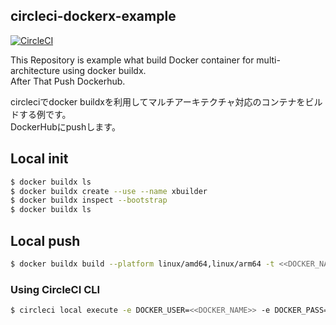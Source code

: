 circleci-dockerx-example
---

[![CircleCI](https://circleci.com/gh/amanoese/circleci-dockerx-example/tree/master.svg?style=svg)](https://circleci.com/gh/amanoese/circleci-dockerx-example/tree/master)

This Repository is example what build Docker container for multi-architecture using docker buildx.  
After That Push Dockerhub.

circleciでdocker buildxを利用してマルチアーキテクチャ対応のコンテナをビルドする例です。  
DockerHubにpushします。


## Local init

```bash
$ docker buildx ls
$ docker buildx create --use --name xbuilder
$ docker buildx inspect --bootstrap
$ docker buildx ls
```

## Local push 

```bash
$ docker buildx build --platform linux/amd64,linux/arm64 -t <<DOCKER_NAME>>/dockerx-ex --push .
```
### Using CircleCI CLI

```bash
$ circleci local execute -e DOCKER_USER=<<DOCKER_NAME>> -e DOCKER_PASS=<<DOCKERHUB_ACCESS_TOKEN>>
```

